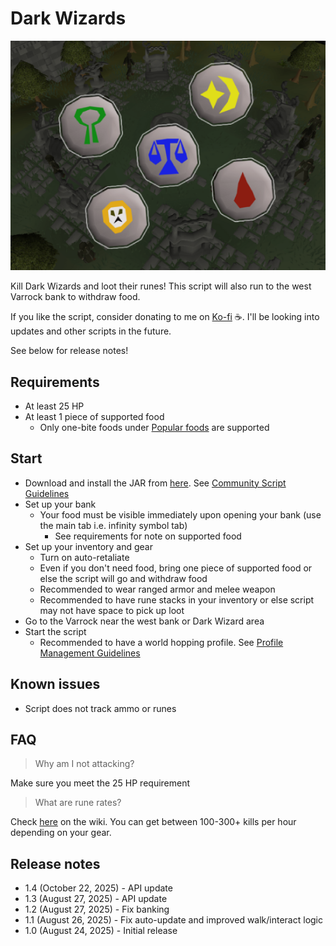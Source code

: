 # Dark Wizards

![img.png](img.png)

Kill Dark Wizards and loot their runes! This script will also run to the west Varrock bank to withdraw food.

If you like the script, consider donating to me on [Ko-fi](https://ko-fi.com/fruart) ☕. I'll be looking into updates and other scripts in the future.

See below for release notes!

## Requirements
- At least 25 HP
- At least 1 piece of supported food
  - Only one-bite foods under [Popular foods](https://oldschool.runescape.wiki/w/Food#Popular_foods) are supported

## Start
- Download and install the JAR from [here](https://github.com/fru-art/fru-scripts/blob/master/out/artifacts/DarkWizardScript.jar).  See [Community Script Guidelines](https://discord.com/channels/736938454478356570/1364978724105355324)
- Set up your bank
  - Your food must be visible immediately upon opening your bank (use the main tab i.e. infinity symbol tab)
    - See requirements for note on supported food
- Set up your inventory and gear
  - Turn on auto-retaliate
  - Even if you don't need food, bring one piece of supported food or else the script will go and withdraw food
  - Recommended to wear ranged armor and melee weapon
  - Recommended to have rune stacks in your inventory or else script may not have space to pick up loot
- Go to the Varrock near the west bank or Dark Wizard area
- Start the script
    - Recommended to have a world hopping profile.  See [Profile Management Guidelines](https://discord.com/channels/736938454478356570/1393939764092207134/1393939764092207134)

## Known issues
- Script does not track ammo or runes

## FAQ
> Why am I not attacking?

Make sure you meet the 25 HP requirement

> What are rune rates?

Check [here](https://oldschool.runescape.wiki/w/Dark_wizard#Elemental_runes) on the wiki. You can get between 100-300+ kills per hour depending on your gear.

## Release notes
- 1.4 (October 22, 2025) - API update
- 1.3 (August 27, 2025) - API update
- 1.2 (August 27, 2025) - Fix banking
- 1.1 (August 26, 2025) - Fix auto-update and improved walk/interact logic
- 1.0 (August 24, 2025) - Initial release
